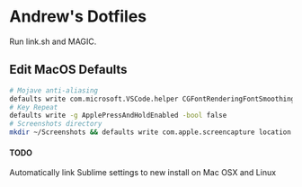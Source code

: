 Andrew's Dotfiles
=================

Run link.sh and MAGIC.

## Edit MacOS Defaults

```bash
# Mojave anti-aliasing
defaults write com.microsoft.VSCode.helper CGFontRenderingFontSmoothingDisabled -bool NO
# Key Repeat
defaults write -g ApplePressAndHoldEnabled -bool false
# Screenshots directory
mkdir ~/Screenshots && defaults write com.apple.screencapture location ~/Screenshots
```

#### TODO

Automatically link Sublime settings to new install on
Mac OSX and Linux
